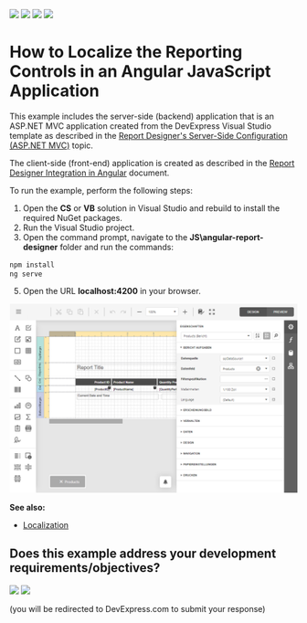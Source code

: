 <!-- default badges list -->
![](https://img.shields.io/endpoint?url=https://codecentral.devexpress.com/api/v1/VersionRange/236758567/19.2.13%2B)
[![](https://img.shields.io/badge/Open_in_DevExpress_Support_Center-FF7200?style=flat-square&logo=DevExpress&logoColor=white)](https://supportcenter.devexpress.com/ticket/details/T857184)
[![](https://img.shields.io/badge/📖_How_to_use_DevExpress_Examples-e9f6fc?style=flat-square)](https://docs.devexpress.com/GeneralInformation/403183)
[![](https://img.shields.io/badge/💬_Leave_Feedback-feecdd?style=flat-square)](#does-this-example-address-your-development-requirementsobjectives)
<!-- default badges end -->
# How to Localize the Reporting Controls in an Angular JavaScript Application

This example includes the server-side (backend) application that is an ASP.NET MVC application created from the DevExpress Visual Studio template as described in the [Report Designer's Server-Side Configuration (ASP.NET MVC)](https://docs.devexpress.com/XtraReports/118371) topic.

The client-side (front-end) application is created as described in the [Report Designer Integration in Angular](https://docs.devexpress.com/XtraReports/119431) document.

To run the example, perform the following steps:

1. Open the **CS** or **VB** solution in Visual Studio and rebuild to install the required NuGet packages.
2. Run the Visual Studio project.
2. Open the command prompt, navigate to the **JS\angular-report-designer** folder and run the commands:
    
```
npm install
ng serve
```

5. Open the URL **localhost:4200**  in your browser.

![](/images/screenshot.png)

**See also:**

* [Localization](https://docs.devexpress.com/XtraReports/401586)
<!-- feedback -->
## Does this example address your development requirements/objectives?

[<img src="https://www.devexpress.com/support/examples/i/yes-button.svg"/>](https://www.devexpress.com/support/examples/survey.xml?utm_source=github&utm_campaign=reporting-angular-localize-controls&~~~was_helpful=yes) [<img src="https://www.devexpress.com/support/examples/i/no-button.svg"/>](https://www.devexpress.com/support/examples/survey.xml?utm_source=github&utm_campaign=reporting-angular-localize-controls&~~~was_helpful=no)

(you will be redirected to DevExpress.com to submit your response)
<!-- feedback end -->
